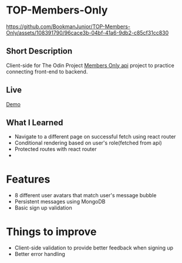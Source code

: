 # TOP-Members-Only



https://github.com/BookmanJunior/TOP-Members-Only/assets/108391790/96cace3b-04bf-41a6-9db2-c85cf31cc830



## Short Description
Client-side for The Odin Project [Members Only api](https://www.theodinproject.com/lessons/nodejs-members-only) project to practice connecting front-end to backend.

## Live
[Demo](https://top-members-only-frontend-76ba.vercel.app/)

## What I Learned
- Navigate to a different page on successful fetch using react router
- Conditional rendering based on user's role(fetched from api)
- Protected routes with react router
- 
# Features
- 8 different user avatars that match user's message bubble
- Persistent messages using MongoDB
- Basic sign up validation

# Things to improve
- Client-side validation to provide better feedback when signing up
- Better error handling
